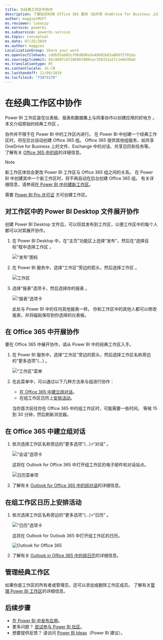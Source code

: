 ```yaml
---
title: 在经典工作区中协作
description: 了解如何利用 Office 365 服务（如共享 OneDrive for Business 上的文件、Exchange 中的对话、日历和任务）对工作区中的 Power BI Desktop 文件展开协作。
author: maggiesMSFT
ms.reviewer: lukaszp
ms.service: powerbi
ms.subservice: powerbi-service
ms.topic: conceptual
ms.date: 07/25/2019
ms.author: maggies
LocalizationGroup: Share your work
ms.openlocfilehash: cddb55ab85cfd6d8d6a5e49d81b83a80df2f81da
ms.sourcegitcommit: 64c860fcbf2969bf089cec358331a1fc1e0d39a8
ms.translationtype: HT
ms.contentlocale: zh-CN
ms.lasthandoff: 11/09/2019
ms.locfileid: "73873170"
---
```

# <a name="collaborate-in-a-classic-workspace"></a>在经典工作区中协作
Power BI 工作区是在仪表板、报表和数据集上与同事协作以创建应用的好地方  。 本文介绍原始的经典工作区  。  

协作并不限于在 Power BI 中的工作区内进行。 在 Power BI 中创建一个经典工作区时，将在后台自动创建 Office 365 组。 Office 365 提供其他组服务，如共享 OneDrive for Business 上的文件、Exchange 中的对话、共享日历和任务等。 了解有关 [Office 365 中的组](https://support.office.com/article/Create-a-group-in-Office-365-7124dc4c-1de9-40d4-b096-e8add19209e9)的详细信息。

> [!NOTE]
> 新工作区体验会更改 Power BI 工作区与 Office 365 组之间的关系。 在 Power BI 中创建其中一个新工作区时，将不再自动在后台创建 Office 365 组。 有关详细信息，请参阅[在 Power BI 中创建新工作区](service-create-the-new-workspaces.md)。

需要 [Power BI Pro 许可证](service-features-license-type.md) 方可创建工作区。

## <a name="collaborate-on-power-bi-desktop-files-in-a-workspace"></a>对工作区中的 Power BI Desktop 文件展开协作
创建 Power BI Desktop 文件后，可以将其发布到工作区，以便工作区中的每个人都可以对其展开协作。

1. 在 Power BI Desktop 中，在“主页”功能区上选择“发布”，然后在“选择目标”框中选择工作区    。
   
    ![“发布”图标](media/service-collaborate-power-bi-workspace/power-bi-group-publish-pbix.png)
2. 在 Power BI 服务中，选择“工作区”旁边的箭头，然后选择工作区  。
   
    ![工作区](media/service-collaborate-power-bi-workspace/power-bi-workspace-nav-arrow.png)
3. 选择“报表”选项卡，然后选择你的报表  。
   
    ![“报表”选项卡](media/service-collaborate-power-bi-workspace/power-bi-workspace-report.png)
   
    此处与 Power BI 中的任何其他报表一样。 你和工作区中的其他人都可以修改报表，并将磁贴保存到你选择的仪表板。

## <a name="collaborate-in-office-365"></a>在 Office 365 中开展协作
要在 Office 365 中展开协作，请从 Power BI 中的经典工作区入手。

1. 在 Power BI 服务中，选择“工作区”旁边的箭头，然后选择工作区名称旁边的“更多选项”(…)   。 
   
   ![“工作区”菜单](media/service-collaborate-power-bi-workspace/power-bi-app-ellipsis.png)
2. 在此菜单中，可以通过以下几种方法来与组进行协作： 
   
   * [在 Office 365 中建立组对话](#have-a-group-conversation-in-office-365)。
   * 在组工作区日历上[安排活动](#schedule-an-event-on-the-group-workspace-calendar)。
   
   当你首次前往你在 Office 365 中的组工作区时，可能需要一些时间。 等候 15 到 30 分钟，然后刷新浏览器。

## <a name="have-a-group-conversation-in-office-365"></a>在 Office 365 中建立组对话
1. 依次选择工作区名称旁边的“更多选项”(…)\>“对话”   。 
   
    ![“会话”选项卡](media/service-collaborate-power-bi-workspace/power-bi-app-ellipsis.png)
   
   这将在 Outlook for Office 365 中打开组工作区的电子邮件和对话站点。
   
   ![日历菜单项](media/service-collaborate-power-bi-workspace/pbi_grps_o365convo.png)
2. 了解有关 [Outlook for Office 365 中的组对话](https://support.office.com/Article/Have-a-group-conversation-a0482e24-a769-4e39-a5ba-a7c56e828b22)的详细信息。

## <a name="schedule-an-event-on-the-group-workspace-calendar"></a>在组工作区日历上安排活动
1. 依次选择工作区名称旁边的“更多选项”(…)\>“日历”   。 
   
   ![“日历”选项卡](media/service-collaborate-power-bi-workspace/power-bi-app-ellipsis.png)
   
   这将在 Outlook for Outlook 365 中打开组工作区的日历。
   
   ![Outlook for Office 365](media/service-collaborate-power-bi-workspace/pbi_grps_o365_calendar.png)
2. 了解有关 [Outlook in Office 365 中的组日历](https://support.office.com/Article/Add-edit-and-subscribe-to-group-events-0cf1ad68-1034-4306-b367-d75e9818376a)的详细信息。

## <a name="manage-a-classic-workspace"></a>管理经典工作区
如果你是工作区的所有者或管理员，还可以添加或删除工作区成员。 了解有关[管理 Power BI 工作区](service-manage-app-workspace-in-power-bi-and-office-365.md)的详细信息。

## <a name="next-steps"></a>后续步骤
* [在 Power BI 中发布应用](service-create-distribute-apps.md)。
* 更多问题？ [尝试参与 Power BI 社区](https://community.powerbi.com/)。
* 想要提供反馈？ 请访问 [Power BI Ideas](https://ideas.powerbi.com/forums/265200-power-bi)（Power BI 建议）。

